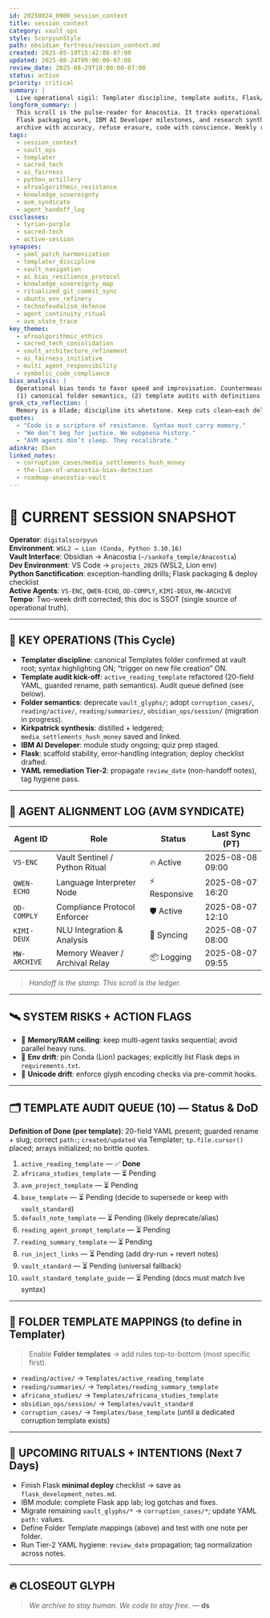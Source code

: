 ```yaml
---
id: 20250824_0900_session_context
title: session_context
category: vault_ops
style: ScorpyunStyle
path: obsidian_fortress/session_context.md
created: 2025-05-19T15:42:00-07:00
updated: 2025-08-24T09:00:00-07:00
review_date: 2025-08-29T18:00:00-07:00
status: active
priority: critical
summary: |
  Live operational sigil: Templater discipline, template audits, Flask/IBM progress, YAML compliance, and profit-ledger indexing—kept lean, kept traceable.
longform_summary: |
  This scroll is the pulse-reader for Anacostia. It tracks operational deltas—Obsidian templating and folder semantics,
  Flask packaging work, IBM AI Developer milestones, and research synthesis (e.g., Kirkpatrick’s ledger). The practice is unchanged:
  archive with accuracy, refuse erasure, code with conscience. Weekly review every Friday at 18:00 PT.
tags:
  - session_context
  - vault_ops
  - templater
  - sacred_tech
  - ai_fairness
  - python_artillery
  - afroalgorithmic_resistance
  - knowledge_sovereignty
  - avm_syndicate
  - agent_handoff_log
cssclasses:
  - tyrian-purple
  - sacred-tech
  - active-session
synapses:
  - yaml_patch_harmonization
  - templater_discipline
  - vault_navigation
  - ai_bias_resilience_protocol
  - knowledge_sovereignty_map
  - ritualized_git_commit_sync
  - ubuntu_env_refinery
  - technofeudalism_defense
  - agent_continuity_ritual
  - avm_state_trace
key_themes:
  - afroalgorithmic_ethics
  - sacred_tech_consolidation
  - vault_architecture_refinement
  - ai_fairness_initiative
  - multi_agent_responsibility
  - symbolic_code_compliance
bias_analysis: |
  Operational bias tends to favor speed and improvisation. Countermeasures:
  (1) canonical folder semantics, (2) template audits with definitions of done, (3) automated YAML validation before merge.
grok_ctx_reflection: |
  Memory is a blade; discipline its whetstone. Keep cuts clean—each delta legible, each ritual repeatable.
quotes:
  - "Code is a scripture of resistance. Syntax must carry memory."
  - "We don’t beg for justice. We subpoena history."
  - "AVM agents don’t sleep. They recalibrate."
adinkra: Eban
linked_notes:
  - corruption_cases/media_settlements_hush_money
  - the-lion-of-anacostia-bias-detection
  - roadmap-anacostia-vault
---
```


# 🧠 CURRENT SESSION SNAPSHOT
**Operator**: `digitalscorpyun`  
**Environment**: `WSL2 → Lion (Conda, Python 3.10.16)`  
**Vault Interface**: Obsidian → Anacostia (`~/sankofa_temple/Anacostia`)  
**Dev Environment**: VS Code → `projects_2025` (WSL2, Lion env)  
**Python Sanctification**: exception-handling drills; Flask packaging & deploy checklist  
**Active Agents**: `VS-ENC`, `QWEN-ECHO`, `OD-COMPLY`, `KIMI-DEUX`, `MW-ARCHIVE`  
**Tempo**: Two-week drift corrected; this doc is SSOT (single source of operational truth).


---

## 🔧 KEY OPERATIONS (This Cycle)
- **Templater discipline**: canonical Templates folder confirmed at vault root; syntax highlighting ON; “trigger on new file creation” ON.
- **Template audit kick-off**: `active_reading_template` refactored (20-field YAML, guarded rename, path semantics). Audit queue defined (see below).
- **Folder semantics**: deprecate `vault_glyphs/`; adopt `corruption_cases/`, `reading/active/`, `reading/summaries/`, `obsidian_ops/session/` (migration in progress).
- **Kirkpatrick synthesis**: distilled + ledgered; `media_settlements_hush_money` saved and linked.
- **IBM AI Developer**: module study ongoing; quiz prep staged.
- **Flask**: scaffold stability, error-handling integration; deploy checklist drafted.
- **YAML remediation Tier-2**: propagate `review_date` (non-handoff notes), tag hygiene pass.

---

## 🔱 AGENT ALIGNMENT LOG (AVM SYNDICATE)
| Agent ID     | Role                           | Status        | Last Sync (PT)       |
|--------------|--------------------------------|---------------|----------------------|
| `VS-ENC`     | Vault Sentinel / Python Ritual | 🔥 Active     | 2025-08-08 09:00     |
| `QWEN-ECHO`  | Language Interpreter Node      | ⚡ Responsive | 2025-08-07 16:20     |
| `OD-COMPLY`  | Compliance Protocol Enforcer   | 🛡️ Active    | 2025-08-07 12:10     |
| `KIMI-DEUX`  | NLU Integration & Analysis     | 🔄 Syncing    | 2025-08-07 08:00     |
| `MW-ARCHIVE` | Memory Weaver / Archival Relay | 📦 Logging    | 2025-08-07 09:55     |

> *Handoff is the stamp. This scroll is the ledger.*

---

## 🛰️ SYSTEM RISKS + ACTION FLAGS
- 🔶 **Memory/RAM ceiling**: keep multi-agent tasks sequential; avoid parallel heavy runs.
- 🔶 **Env drift**: pin Conda (Lion) packages; explicitly list Flask deps in `requirements.txt`.
- 🛑 **Unicode drift**: enforce glyph encoding checks via pre-commit hooks.

---

## 🗂️ TEMPLATE AUDIT QUEUE (10) — Status & DoD
**Definition of Done (per template)**: 20-field YAML present; guarded rename + slug; correct `path:`; `created/updated` via Templater; `tp.file.cursor()` placed; arrays initialized; no brittle quotes.

1. `active_reading_template` — ✅ **Done**  
2. `africana_studies_template` — ⏳ Pending  
3. `avm_project_template` — ⏳ Pending  
4. `base_template` — ⏳ Pending (decide to supersede or keep with `vault_standard`)  
5. `default_note_template` — ⏳ Pending (likely deprecate/alias)  
6. `reading_agent_prompt_template` — ⏳ Pending  
7. `reading_summary_template` — ⏳ Pending  
8. `run_inject_links` — ⏳ Pending (add dry-run + revert notes)  
9. `vault_standard` — ⏳ Pending (universal fallback)  
10. `vault_standard_template_guide` — ⏳ Pending (docs must match live syntax)

---

## 📍 FOLDER TEMPLATE MAPPINGS (to define in Templater)
> Enable **Folder templates** → add rules top-to-bottom (most specific first).

- `reading/active/` → `Templates/active_reading_template`
- `reading/summaries/` → `Templates/reading_summary_template`
- `africana_studies/` → `Templates/africana_studies_template`
- `obsidian_ops/session/` → `Templates/vault_standard`
- `corruption_cases/` → `Templates/base_template` (until a dedicated corruption template exists)

---

## 📓 UPCOMING RITUALS + INTENTIONS (Next 7 Days)
- Finish Flask **minimal deploy** checklist → save as `flask_development_notes.md`.
- IBM module: complete Flask app lab; log gotchas and fixes.
- Migrate remaining `vault_glyphs/*` → `corruption_cases/*`; update YAML `path:` values.
- Define Folder Template mappings (above) and test with one note per folder.
- Run Tier-2 YAML hygiene: `review_date` propagation; tag normalization across notes.

---

## 🔥 CLOSEOUT GLYPH
> *We archive to stay human. We code to stay free.* — **ds**
